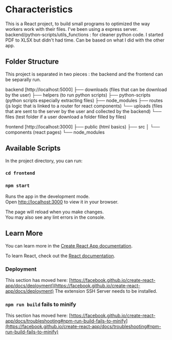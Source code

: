 # Characteristics

This is a React project, to build small programs to optimized the way workers work with their files. 
I've been using a express server.
backend/python-scripts/utils_functions : for cleaner python code.
I started PDF to XLSX but didn't had time. Can be based on what I did with the other app.

## Folder Structure

This project is separated in two pieces : the backend and the frontend can be separally run.

backend [http://localhost:5000]
├── downloads (files that can be download by the user)
├── helpers (to run python scripts)
├── python-scripts (python scripts especially extracting files)
├── node_modules
├── routes (js logic that is linked to a router for react components)
└── uploads (files that are sent to the server by the user and collected by the backend)
    └── files (test folder if a user download a folder filled by files)

frontend [http://localhost:3000]
├── public (html basics)
├── src
│   └── components (react pages)
└── node_modules

## Available Scripts

In the project directory, you can run:

### `cd frontend`
### `npm start`

Runs the app in the development mode.\
Open [http://localhost:3000](http://localhost:3000) to view it in your browser.

The page will reload when you make changes.\
You may also see any lint errors in the console.

## Learn More

You can learn more in the [Create React App documentation](https://facebook.github.io/create-react-app/docs/getting-started).

To learn React, check out the [React documentation](https://reactjs.org/).

### Deployment

This section has moved here: [https://facebook.github.io/create-react-app/docs/deployment](https://facebook.github.io/create-react-app/docs/deployment)
The extension SSH Server needs to be installed.

### `npm run build` fails to minify

This section has moved here: [https://facebook.github.io/create-react-app/docs/troubleshooting#npm-run-build-fails-to-minify](https://facebook.github.io/create-react-app/docs/troubleshooting#npm-run-build-fails-to-minify)

